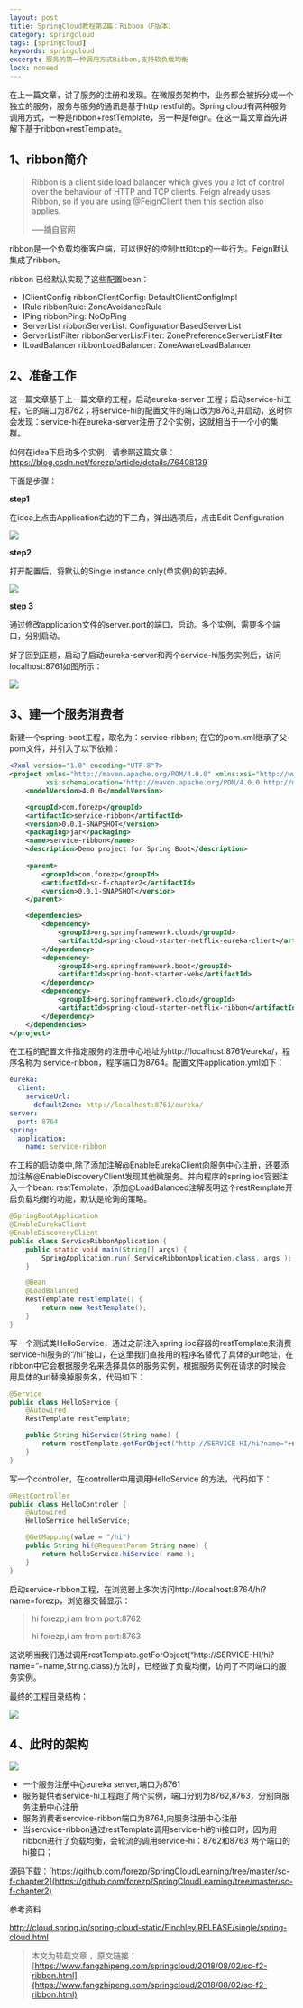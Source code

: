 ```yaml
---
layout: post
title: SpringCloud教程第2篇：Ribbon（F版本）
category: springcloud
tags: [springcloud]
keywords: springcloud
excerpt: 服务的第一种调用方式Ribbon,支持软负载均衡
lock: noneed
---
```


在上一篇文章，讲了服务的注册和发现。在微服务架构中，业务都会被拆分成一个独立的服务，服务与服务的通讯是基于http  restful的。Spring  cloud有两种服务调用方式，一种是ribbon+restTemplate，另一种是feign。在这一篇文章首先讲解下基于ribbon+restTemplate。

## 1、ribbon简介

> Ribbon is a client side load balancer which gives you a lot of  control over the behaviour of HTTP and TCP clients. Feign already uses  Ribbon, so if you are using @FeignClient then this section also applies.
>
> —–摘自官网

ribbon是一个负载均衡客户端，可以很好的控制htt和tcp的一些行为。Feign默认集成了ribbon。

ribbon 已经默认实现了这些配置bean：

- IClientConfig ribbonClientConfig: DefaultClientConfigImpl
- IRule ribbonRule: ZoneAvoidanceRule
- IPing ribbonPing: NoOpPing
- ServerList ribbonServerList: ConfigurationBasedServerList
- ServerListFilter ribbonServerListFilter: ZonePreferenceServerListFilter
- ILoadBalancer ribbonLoadBalancer: ZoneAwareLoadBalancer



## 2、准备工作

这一篇文章基于上一篇文章的工程，启动eureka-server  工程；启动service-hi工程，它的端口为8762；将service-hi的配置文件的端口改为8763,并启动，这时你会发现：service-hi在eureka-server注册了2个实例，这就相当于一个小的集群。

如何在idea下启动多个实例，请参照这篇文章： https://blog.csdn.net/forezp/article/details/76408139

下面是步骤：

**step1**

在idea上点击Application右边的下三角，弹出选项后，点击Edit Configuration

![](/assets/images/2019/springcloud/idea-edit-configuration.png)

**step2**

打开配置后，将默认的Single instance only(单实例)的钩去掉。

![](/assets/images/2019/springcloud/idea-edit-configuration2.png)

**step 3**

通过修改application文件的server.port的端口，启动。多个实例，需要多个端口，分别启动。

好了回到正题，启动了启动eureka-server和两个service-hi服务实例后，访问localhost:8761如图所示： 

![](/assets/images/2019/springcloud/eureka-instance2.png)



## 3、建一个服务消费者

新建一个spring-boot工程，取名为：service-ribbon; 在它的pom.xml继承了父pom文件，并引入了以下依赖：

```xml
<?xml version="1.0" encoding="UTF-8"?>
<project xmlns="http://maven.apache.org/POM/4.0.0" xmlns:xsi="http://www.w3.org/2001/XMLSchema-instance"
         xsi:schemaLocation="http://maven.apache.org/POM/4.0.0 http://maven.apache.org/xsd/maven-4.0.0.xsd">
    <modelVersion>4.0.0</modelVersion>

    <groupId>com.forezp</groupId>
    <artifactId>service-ribbon</artifactId>
    <version>0.0.1-SNAPSHOT</version>
    <packaging>jar</packaging>
    <name>service-ribbon</name>
    <description>Demo project for Spring Boot</description>
  
    <parent>
        <groupId>com.forezp</groupId>
        <artifactId>sc-f-chapter2</artifactId>
        <version>0.0.1-SNAPSHOT</version>
    </parent>

    <dependencies>
        <dependency>
            <groupId>org.springframework.cloud</groupId>
            <artifactId>spring-cloud-starter-netflix-eureka-client</artifactId>
        </dependency>
        <dependency>
            <groupId>org.springframework.boot</groupId>
            <artifactId>spring-boot-starter-web</artifactId>
        </dependency>
        <dependency>
            <groupId>org.springframework.cloud</groupId>
            <artifactId>spring-cloud-starter-netflix-ribbon</artifactId>
        </dependency>
    </dependencies>
</project>
```

在工程的配置文件指定服务的注册中心地址为http://localhost:8761/eureka/，程序名称为 service-ribbon，程序端口为8764。配置文件application.yml如下：

```yaml
eureka:
  client:
    serviceUrl:
      defaultZone: http://localhost:8761/eureka/
server:
  port: 8764
spring:
  application:
    name: service-ribbon
```

在工程的启动类中,除了添加注解@EnableEurekaClient向服务中心注册，还要添加注解@EnableDiscoveryClient发现其他微服务。并向程序的spring ioc容器注入一个bean: restTemplate，添加@LoadBalanced注解表明这个restRemplate开启负载均衡的功能，默认是轮询的策略。

```java
@SpringBootApplication
@EnableEurekaClient
@EnableDiscoveryClient
public class ServiceRibbonApplication {
    public static void main(String[] args) {
        SpringApplication.run( ServiceRibbonApplication.class, args );
    }

    @Bean
    @LoadBalanced
    RestTemplate restTemplate() {
        return new RestTemplate();
    }
}
```

写一个测试类HelloService，通过之前注入spring ioc容器的restTemplate来消费service-hi服务的“/hi”接口，在这里我们直接用的程序名替代了具体的url地址，在ribbon中它会根据服务名来选择具体的服务实例，根据服务实例在请求的时候会用具体的url替换掉服务名，代码如下：

```java
@Service
public class HelloService {
    @Autowired
    RestTemplate restTemplate;

    public String hiService(String name) {
        return restTemplate.getForObject("http://SERVICE-HI/hi?name="+name,String.class);
    }
}
```

写一个controller，在controller中用调用HelloService 的方法，代码如下：

```java
@RestController
public class HelloControler {
    @Autowired
    HelloService helloService;

    @GetMapping(value = "/hi")
    public String hi(@RequestParam String name) {
        return helloService.hiService( name );
    }
}
```

启动service-ribbon工程，在浏览器上多次访问http://localhost:8764/hi?name=forezp，浏览器交替显示：

> hi forezp,i am from port:8762
>
> hi forezp,i am from port:8763

这说明当我们通过调用restTemplate.getForObject(“http://SERVICE-HI/hi?name=”+name,String.class)方法时，已经做了负载均衡，访问了不同端口的服务实例。

最终的工程目录结构：

![](/assets/images/2019/springcloud/sc-f-chapter2.gif)



## 4、此时的架构

![](/assets/images/2019/springcloud/ribbon-access-arch.png)

- 一个服务注册中心eureka server,端口为8761
- 服务提供者service-hi工程跑了两个实例，端口分别为8762,8763，分别向服务注册中心注册
- 服务消费者sercvice-ribbon端口为8764,向服务注册中心注册
- 当sercvice-ribbon通过restTemplate调用service-hi的hi接口时，因为用ribbon进行了负载均衡，会轮流的调用service-hi：8762和8763 两个端口的hi接口；

源码下载：[https://github.com/forezp/SpringCloudLearning/tree/master/sc-f-chapter2](https://github.com/forezp/SpringCloudLearning/tree/master/sc-f-chapter2)

参考资料

http://cloud.spring.io/spring-cloud-static/Finchley.RELEASE/single/spring-cloud.html

> 本文为转载文章 ，原文链接：[https://www.fangzhipeng.com/springcloud/2018/08/02/sc-f2-ribbon.html](https://www.fangzhipeng.com/springcloud/2018/08/02/sc-f2-ribbon.html)